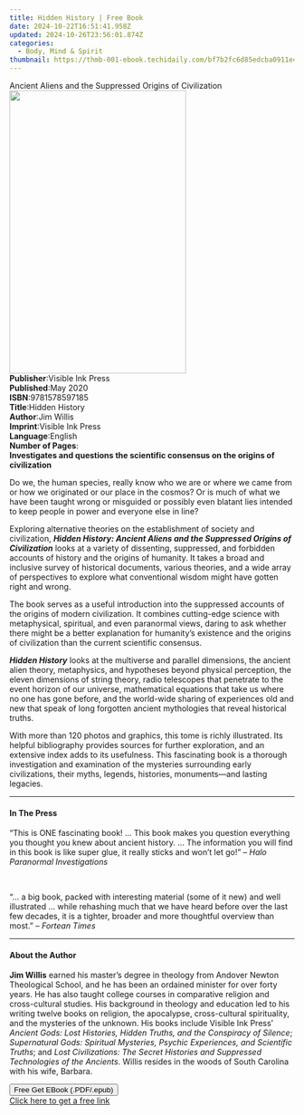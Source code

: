 ```yaml
---
title: Hidden History | Free Book
date: 2024-10-22T16:51:41.958Z
updated: 2024-10-26T23:56:01.874Z
categories:
  - Body, Mind & Spirit
thumbnail: https://thmb-001-ebook.techidaily.com/bf7b2fc6d85edcba0911e46332e3b464ee1340938182e3796fd75d34a41c11c5.jpg
---
```

<main id="book-container">
  <div class="flex flex-col">
    <div class="book-brief flex-1 py-6 px-4 sm:p-6 md:py-10 md:px-8">
      <!-- brief-->
      <div class="book-brief-main">
        Ancient Aliens and the Suppressed Origins of Civilization
      </div>
    </div>
    <div
      class="book-meta-info flex-1 grid gap-4 col-start-1 col-end-3 row-start-1 sm:mb-6 sm:grid-cols-4 lg:gap-6 lg:col-start-2 lg:row-end-6 lg:row-span-6 lg:mb-0"
    >
      <div
        class="book-meta-info-left place-content-center mt-4 p-4 text-sm leading-6 col-start-2 col-span-2 dark:text-slate-400"
      >
        <img
          class="w-full h-500 object-cover rounded-lg sm:h-255 sm:col-span-2 lg:col-span-full"
          src="https://img-001-ebook.techidaily.com/70855bbcce69ac8dfd5bcaba1c579e94e08837c206d4f66d75555879f4dd7e60.jpg"
          alt=""
          width="312"
          height="500"
        />
      </div>
      <div
        class="book-meta-info-right mt-2 col-start-1 row-start-2 col-span-3 self-center"
      >
        <!-- meta data  -->
        <div class="flex flex-col px-4 md:px-8">
          <div class="flex-1">
            <strong>Publisher</strong>:<span class="px-2"
              >Visible Ink Press</span
            >
          </div>
          <div class="flex-1">
            <strong>Published</strong>:<span class="px-2">May 2020</span>
          </div>
          <div class="flex-1">
            <strong>ISBN</strong>:<span class="px-2">9781578597185</span>
          </div>
          <div class="flex-1">
            <strong>Title</strong>:<span class="px-2">Hidden History</span>
          </div>
          <div class="flex-1">
            <strong>Author</strong>:<span class="px-2">Jim Willis</span>
          </div>
          <div class="flex-1">
            <strong>Imprint</strong>:<span class="px-2">Visible Ink Press</span>
          </div>
          <div class="flex-1">
            <strong>Language</strong>:<span class="px-2">English</span>
          </div>
          <div class="flex-1">
            <strong>Number of Pages</strong>:<span class="px-2"></span>
          </div>
        </div>
      </div>
    </div>
    <div class="book-description flex-1 py-6 px-4 sm:p-6 md:py-10 md:px-8">
      <div class="book-description-main">
        <div accordion-content="" id="description">
          <b
            >Investigates and questions the scientific consensus on the origins
            of civilization</b
          >
          <p>
            Do we, the human species, really know who we are or where we came
            from or how we originated or our place in the cosmos? Or is much of
            what we have been taught wrong or misguided or possibly even blatant
            lies intended to keep people in power and everyone else in line?
          </p>
          <p>
            Exploring alternative theories on the establishment of society and
            civilization,
            <b
              ><i
                >Hidden History: Ancient Aliens and the Suppressed Origins of
                Civilization</i
              ></b
            >
            looks at a variety of dissenting, suppressed, and forbidden accounts
            of history and the origins of humanity. It takes a broad and
            inclusive survey of historical documents, various theories, and a
            wide array of perspectives to explore what conventional wisdom might
            have gotten right and wrong.
          </p>
          <p>
            The book serves as a useful introduction into the suppressed
            accounts of the origins of modern civilization. It combines
            cutting-edge science with metaphysical, spiritual, and even
            paranormal views, daring to ask whether there might be a better
            explanation for humanity’s existence and the origins of civilization
            than the current scientific consensus.
          </p>
          <p>
            <i><b>Hidden History</b></i> looks at the multiverse and parallel
            dimensions, the ancient alien theory, metaphysics, and hypotheses
            beyond physical perception, the eleven dimensions of string theory,
            radio telescopes that penetrate to the event horizon of our
            universe, mathematical equations that take us where no one has gone
            before, and the world-wide sharing of experiences old and new that
            speak of long forgotten ancient mythologies that reveal historical
            truths.
          </p>
          <p>
            With more than 120 photos and graphics, this tome is richly
            illustrated. Its helpful bibliography provides sources for further
            exploration, and an extensive index adds to its usefulness. This
            fascinating book is a thorough investigation and examination of the
            mysteries surrounding early civilizations, their myths, legends,
            histories, monuments—and lasting legacies.
          </p>
        </div>
        <div class="accordion-fader"></div>
      </div>
    </div>
    <div class="book-excerpts flex-1 py-6 px-4 sm:p-6 md:py-10 md:px-8">
      <!-- excerpts-->
      <div class="book-excerpts-main">
        <hr />
        <h4 class="placeholder placeholder-heading">
          <span>In The Press</span>
        </h4>
        <p>
          “This is ONE fascinating book! … This book makes you question
          everything you thought you knew about ancient history. … The
          information you will find in this book is like super glue, it really
          sticks and won’t let go!” – <i>Halo Paranormal Investigations</i>
        </p>
        <p></p>
        <p><br /></p>
        <p>
          “… a big book, packed with interesting material (some of it new) and
          well illustrated … while rehashing much that we have heard before over
          the last few decades, it is a tighter, broader and more thoughtful
          overview than most.” – <i>Fortean Times</i>
        </p>
        <p></p>
      </div>
    </div>
    <div class="book-about-author flex-1 py-6 px-4 sm:p-6 md:py-10 md:px-8">
      <!-- about author-->
      <div class="book-main-author-main">
        <hr />
        <h4 class="placeholder placeholder-heading">
          <span>About the Author</span>
        </h4>
        <p>
          <b>Jim Willis</b> earned his master’s degree in theology from Andover
          Newton Theological School, and he has been an ordained minister for
          over forty years. He has also taught college courses in comparative
          religion and cross-cultural studies. His background in theology and
          education led to his writing twelve books on religion, the apocalypse,
          cross-cultural spirituality, and the mysteries of the unknown. His
          books include Visible Ink Press’
          <i
            >Ancient Gods: Lost Histories, Hidden Truths, and the Conspiracy of
            Silence</i
          >;
          <i
            >Supernatural Gods: Spiritual Mysteries, Psychic Experiences, and
            Scientific Truths</i
          >; and
          <i
            >Lost Civilizations: The Secret Histories and Suppressed
            Technologies of the Ancients</i
          >. Willis resides in the woods of South Carolina with his wife,
          Barbara.
        </p>
      </div>
    </div>
    <div class="book-free-get flex-1 py-6 px-4 sm:p-6 md:py-10 md:px-8">
      <button
        id="btn-free-get"
        class="bg-blue-500 hover:bg-blue-700 text-white font-bold py-2 px-4 rounded"
      >
        Free Get EBook (.PDF/.epub)
      </button>
      <div id="countdown-display" class="px-2 text-lg mt-2"></div>
      <a
        id="free-link"
        class="hidden bg-blue-500 hover:bg-blue-700 text-white font-bold py-2 px-4 rounded"
        href="https://www.ebooks.com/en-us/book/210004939/hidden-history/jim-willis/"
        target="_blank"
        >Click here to get a free link</a
      >
    </div>
    <script>
      let countdownTime = 0;
      let countdownInterval = null;
      document
        .getElementById('btn-free-get')
        .addEventListener('click', startCountdown);
      function startCountdown() {
        countdownTime = new Date().getTime() + 60000 * 3;
        countdownInterval = setInterval(updateCountdown, 1000);
        document.getElementById('btn-free-get').disabled = true;
        document
          .getElementById('btn-free-get')
          .classList.add('bg-gray-500', 'cursor-not-allowed');
      }
      function updateCountdown() {
        let currentTime = new Date().getTime();
        let timeLeft = countdownTime - currentTime;
        let secondsLeft = Math.floor(timeLeft / 1000);
        document.getElementById('countdown-display').innerHTML =
          `Remaining time: ${secondsLeft} seconds.`;
        if (secondsLeft <= 0) {
          clearInterval(countdownInterval);
          document.getElementById('btn-free-get').classList.add('hidden');
          document.getElementById('free-link').classList.remove('hidden');
          document.getElementById('countdown-display').innerHTML = '';
        }
      }
    </script>
  </div>
</main>

<ins class="adsbygoogle"
      style="display:block"
      data-ad-client="ca-pub-7571918770474297"
      data-ad-slot="8358498916"
      data-ad-format="auto"
      data-full-width-responsive="true"></ins>
    